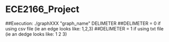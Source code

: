 # ECE2166_Project
##Execution: ./graphXXX "graph_name" DELIMETER
##DELIMETER = 0 if using csv file (ie an edge looks like: 1,2,3)
##DELIMETER = 1 if using txt file (ie an dedge looks like: 1 2 3)
